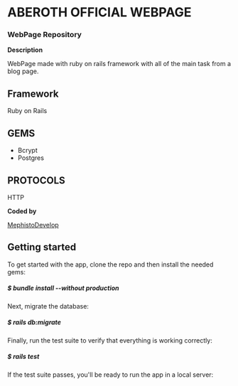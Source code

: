 # ABEROTH OFFICIAL WEBPAGE  

### WebPage Repository

**Description** 

WebPage made with ruby on rails framework
with all of the main task from a blog page.

## Framework

Ruby on Rails

## GEMS

* Bcrypt
* Postgres


## PROTOCOLS
HTTP

**Coded by**

[MephistoDevelop](https://www.github.com/mephistodevelop)

## Getting started
To get started with the app, clone the repo and then install the needed gems:

##### $ bundle install --without production

Next, migrate the database:

##### $ rails db:migrate

Finally, run the test suite to verify that everything is working correctly:

##### $ rails test

If the test suite passes, you'll be ready to run the app in a local server: